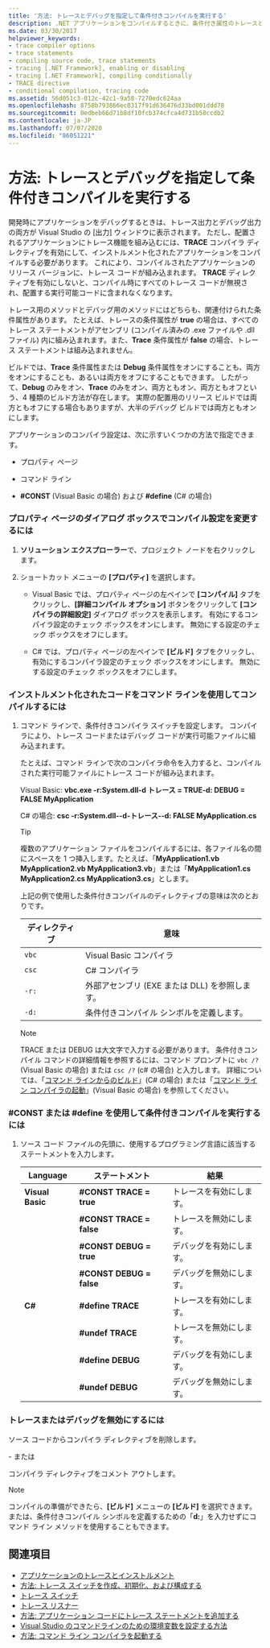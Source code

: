 ```yaml
---
title: '方法: トレースとデバッグを指定して条件付きコンパイルを実行する'
description: .NET アプリケーションをコンパイルするときに、条件付き属性のトレースとデバッグを使用して条件付きでコンパイルする方法について説明します。
ms.date: 03/30/2017
helpviewer_keywords:
- trace compiler options
- trace statements
- compiling source code, trace statements
- tracing [.NET Framework], enabling or disabling
- tracing [.NET Framework], compiling conditionally
- TRACE directive
- conditional compilation, tracing code
ms.assetid: 56d051c3-012c-42c1-9a58-7270edc624aa
ms.openlocfilehash: 8758b793866ec0317f91d636476d33bd001ddd78
ms.sourcegitcommit: 0edbeb66d71b8df10fcb374cfca4d731b58ccdb2
ms.contentlocale: ja-JP
ms.lasthandoff: 07/07/2020
ms.locfileid: "86051221"
---
```

# <a name="how-to-compile-conditionally-with-trace-and-debug"></a>方法: トレースとデバッグを指定して条件付きコンパイルを実行する
開発時にアプリケーションをデバッグするときは、トレース出力とデバッグ出力の両方が Visual Studio の [出力] ウィンドウに表示されます。 ただし、配置されるアプリケーションにトレース機能を組み込むには、**TRACE** コンパイラ ディレクティブを有効にして、インストルメント化されたアプリケーションをコンパイルする必要があります。 これにより、コンパイルされたアプリケーションのリリース バージョンに、トレース コードが組み込まれます。 **TRACE** ディレクティブを有効にしないと、コンパイル時にすべてのトレース コードが無視され、配置する実行可能コードに含まれなくなります。  
  
 トレース用のメソッドとデバッグ用のメソッドにはどちらも、関連付けられた条件属性があります。 たとえば、トレースの条件属性が **true** の場合は、すべてのトレース ステートメントがアセンブリ (コンパイル済みの .exe ファイルや .dll ファイル) 内に組み込まれます。また、**Trace** 条件属性が **false** の場合、トレース ステートメントは組み込まれません。  
  
 ビルドでは、**Trace** 条件属性または **Debug** 条件属性をオンにすることも、両方をオンにすることも、あるいは両方をオフにすることもできます。 したがって、**Debug** のみをオン、**Trace** のみをオン、両方ともオン、両方ともオフという、4 種類のビルド方法が存在します。 実際の配置用のリリース ビルドでは両方ともオフにする場合もありますが、大半のデバッグ ビルドでは両方ともオンにします。  
  
 アプリケーションのコンパイラ設定は、次に示すいくつかの方法で指定できます。  
  
- プロパティ ページ  
  
- コマンド ライン  
  
- **#CONST** (Visual Basic の場合) および **#define** (C# の場合)  
  
### <a name="to-change-compile-settings-from-the-property-pages-dialog-box"></a>プロパティ ページのダイアログ ボックスでコンパイル設定を変更するには  
  
1. **ソリューション エクスプローラー**で、プロジェクト ノードを右クリックします。  
  
2. ショートカット メニューの **[プロパティ]** を選択します。  
  
    - Visual Basic では、プロパティ ページの左ペインで **[コンパイル]** タブをクリックし、**[詳細コンパイル オプション]** ボタンをクリックして **[コンパイラの詳細設定]** ダイアログ ボックスを表示します。 有効にするコンパイラ設定のチェック ボックスをオンにします。 無効にする設定のチェック ボックスをオフにします。  
  
    - C# では、プロパティ ページの左ペインで **[ビルド]** タブをクリックし、有効にするコンパイラ設定のチェック ボックスをオンにします。 無効にする設定のチェック ボックスをオフにします。  
  
### <a name="to-compile-instrumented-code-using-the-command-line"></a>インストルメント化されたコードをコマンド ラインを使用してコンパイルするには  
  
1. コマンド ラインで、条件付きコンパイラ スイッチを設定します。 コンパイラにより、トレース コードまたはデバッグ コードが実行可能ファイルに組み込まれます。  
  
     たとえば、コマンド ラインで次のコンパイラ命令を入力すると、コンパイルされた実行可能ファイルにトレース コードが組み込まれます。  
  
     Visual Basic: **vbc.exe -r:System.dll-d トレース = TRUE-d: DEBUG = FALSE MyApplication**  
  
     C# の場合: **csc -r:System.dll--d-トレース--d: FALSE MyApplication.cs**  
  
    > [!TIP]
    > 複数のアプリケーション ファイルをコンパイルするには、各ファイル名の間にスペースを 1 つ挿入します。たとえば、「**MyApplication1.vb MyApplication2.vb MyApplication3.vb**」または「**MyApplication1.cs MyApplication2.cs MyApplication3.cs**」とします。  
  
     上記の例で使用した条件付きコンパイルのディレクティブの意味は次のとおりです。  
  
    |ディレクティブ|意味|  
    |---------------|-------------|  
    |`vbc`|Visual Basic コンパイラ|  
    |`csc`|C# コンパイラ|  
    |`-r:`|外部アセンブリ (EXE または DLL) を参照します。|  
    |`-d:`|条件付きコンパイル シンボルを定義します。|  
  
    > [!NOTE]
    > TRACE または DEBUG は大文字で入力する必要があります。 条件付きコンパイル コマンドの詳細情報を参照するには、コマンド プロンプトに `vbc /?` (Visual Basic の場合) または `csc /?` (c# の場合) と入力します。 詳細については、「[コマンド ラインからのビルド](../../csharp/language-reference/compiler-options/how-to-set-environment-variables-for-the-visual-studio-command-line.md)」(C# の場合) または「[コマンド ライン コンパイラの起動](../../visual-basic/reference/command-line-compiler/how-to-invoke-the-command-line-compiler.md)」(Visual Basic の場合) を参照してください。  
  
### <a name="to-perform-conditional-compilation-using-const-or-define"></a>#CONST または #define を使用して条件付きコンパイルを実行するには  
  
1. ソース コード ファイルの先頭に、使用するプログラミング言語に該当するステートメントを入力します。  
  
    |Language|ステートメント|結果|  
    |--------------|---------------|------------|  
    |**Visual Basic**|**#CONST TRACE = true**|トレースを有効にします。|  
    ||**#CONST TRACE = false**|トレースを無効にします。|  
    ||**#CONST DEBUG = true**|デバッグを有効にします。|  
    ||**#CONST DEBUG = false**|デバッグを無効にします。|  
    |**C#**|**#define TRACE**|トレースを有効にします。|  
    ||**#undef TRACE**|トレースを無効にします。|  
    ||**#define DEBUG**|デバッグを有効にします。|  
    ||**#undef DEBUG**|デバッグを無効にします。|  
  
### <a name="to-disable-tracing-or-debugging"></a>トレースまたはデバッグを無効にするには  
  
ソース コードからコンパイラ ディレクティブを削除します。  
  
\- または  
  
コンパイラ ディレクティブをコメント アウトします。  
  
> [!NOTE]
> コンパイルの準備ができたら、**[ビルド]** メニューの **[ビルド]** を選択できます。または、条件付きコンパイル シンボルを定義するための「**d:**」を入力せずにコマンド ライン メソッドを使用することもできます。  
  
## <a name="see-also"></a>関連項目

- [アプリケーションのトレースとインストルメント](tracing-and-instrumenting-applications.md)
- [方法: トレース スイッチを作成、初期化、および構成する](how-to-create-initialize-and-configure-trace-switches.md)
- [トレース スイッチ](trace-switches.md)
- [トレース リスナー](trace-listeners.md)
- [方法: アプリケーション コードにトレース ステートメントを追加する](how-to-add-trace-statements-to-application-code.md)
- [Visual Studio のコマンドラインのための環境変数を設定する方法](../../csharp/language-reference/compiler-options/how-to-set-environment-variables-for-the-visual-studio-command-line.md)
- [方法: コマンド ライン コンパイラを起動する](../../visual-basic/reference/command-line-compiler/how-to-invoke-the-command-line-compiler.md)
